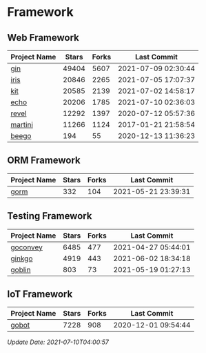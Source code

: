 # Framework

## Web Framework
| Project Name | Stars | Forks | Last Commit |
| ------------ | ----- | ----- | ----------- |
| [gin](https://github.com/gin-gonic/gin) | 49404 | 5607 | 2021-07-09 02:30:44 |
| [iris](https://github.com/kataras/iris) | 20846 | 2265 | 2021-07-05 17:07:37 |
| [kit](https://github.com/go-kit/kit) | 20585 | 2139 | 2021-07-02 14:58:17 |
| [echo](https://github.com/labstack/echo) | 20206 | 1785 | 2021-07-10 02:36:03 |
| [revel](https://github.com/revel/revel) | 12292 | 1397 | 2020-07-12 05:57:36 |
| [martini](https://github.com/go-martini/martini) | 11266 | 1124 | 2017-01-21 21:58:54 |
| [beego](https://github.com/astaxie/beego) | 194 | 55 | 2020-12-13 11:36:23 |

## ORM Framework
| Project Name | Stars | Forks | Last Commit |
| ------------ | ----- | ----- | ----------- |
| [gorm](https://github.com/jinzhu/gorm) | 332 | 104 | 2021-05-21 23:39:31 |

## Testing Framework
| Project Name | Stars | Forks | Last Commit |
| ------------ | ----- | ----- | ----------- |
| [goconvey](https://github.com/smartystreets/goconvey) | 6485 | 477 | 2021-04-27 05:44:01 |
| [ginkgo](https://github.com/onsi/ginkgo) | 4919 | 443 | 2021-06-02 18:34:18 |
| [goblin](https://github.com/franela/goblin) | 803 | 73 | 2021-05-19 01:27:13 |

## IoT Framework
| Project Name | Stars | Forks | Last Commit |
| ------------ | ----- | ----- | ----------- |
| [gobot](https://github.com/hybridgroup/gobot) | 7228 | 908 | 2020-12-01 09:54:44 |

*Update Date: 2021-07-10T04:00:57*